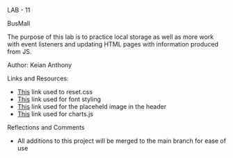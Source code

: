 LAB - 11

BusMall

The purpose of this lab is to practice local storage as well as more work with event listeners and updating HTML pages with information produced from JS.

Author: Keian Anthony

Links and Resources:
- [This](https://meyerweb.com/eric/tools/css/reset/) link used to reset.css
- [This](https://fonts.google.com/specimen/Oswald?category=Sans+Serif&thickness=5) link used for font styling
- [This](https://placeholder.com/) link used for the placeheld image in the header
- [This](https://www.chartjs.org/docs/latest/getting-started/installation.html) link used for charts.js

Reflections and Comments
- All additions to this project will be merged to the main branch for ease of use
